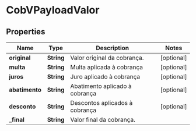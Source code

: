 # CobVPayloadValor

## Properties
Name | Type | Description | Notes
------------ | ------------- | ------------- | -------------
**original** | **String** | Valor original da cobrança. |  [optional]
**multa** | **String** | Multa aplicada à cobrança |  [optional]
**juros** | **String** | Juro aplicado à cobrança |  [optional]
**abatimento** | **String** | Abatimento aplicado à cobrança |  [optional]
**desconto** | **String** | Descontos aplicados à cobrança |  [optional]
**_final** | **String** | Valor final da cobrança. | 
